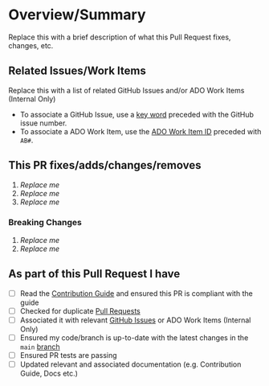 <!-- Thank you for submitting a Pull Request. Please fill out the template below.-->
# Overview/Summary

Replace this with a brief description of what this Pull Request fixes, changes, etc.

## Related Issues/Work Items

Replace this with a list of related GitHub Issues and/or ADO Work Items (Internal Only)

- To associate a GitHub Issue, use a [key word](https://docs.github.com/en/issues/tracking-your-work-with-issues/linking-a-pull-request-to-an-issue#linking-a-pull-request-to-an-issue-using-a-keyword) preceded with the GitHub issue number.
- To associate a ADO Work Item, use the [ADO Work Item ID](https://docs.github.com/en/issues/tracking-your-work-with-issues/linking-a-pull-request-to-an-issue#linking-a-pull-request-to-an-issue-using-a-keyword) preceded with `AB#`.

## This PR fixes/adds/changes/removes

1. *Replace me*
2. *Replace me*
3. *Replace me*

### Breaking Changes

1. *Replace me*
2. *Replace me*

## As part of this Pull Request I have

- [ ] Read the [Contribution Guide](https://azure.github.io/Azure-Proactive-Resiliency-Library/contributing) and ensured this PR is compliant with the guide
- [ ] Checked for duplicate [Pull Requests](https://github.com/Azure/Azure-Proactive-Resiliency-Library/pulls)
- [ ] Associated it with relevant [GitHub Issues](https://github.com/Azure/Azure-Proactive-Resiliency-Library/issues) or ADO Work Items (Internal Only)
- [ ] Ensured my code/branch is up-to-date with the latest changes in the `main` [branch](https://github.com/Azure/Azure-Proactive-Resiliency-Library/tree/main)
- [ ] Ensured PR tests are passing
- [ ] Updated relevant and associated documentation (e.g. Contribution Guide, Docs etc.)
